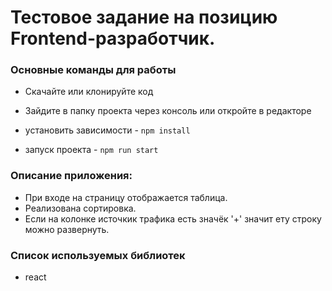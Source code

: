 # Тестовое задание на позицию Frontend-разработчик.

### Основные команды для работы

- Скачайте или клонируйте код
- Зайдите в папку проекта через консоль или откройте в редакторе

- установить зависимости - `npm install`
- запуск проекта - `npm run start`

### Описание приложения:

- При входе на страницу отображается таблица.
- Реализована сортировка.
- Если на колонке источкик трафика есть значёк '+' значит ету строку можно развернуть.

### Cписок используемых библиотек

- react
